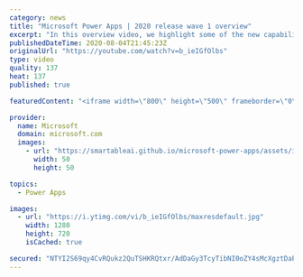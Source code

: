```yaml
---
category: news
title: "Microsoft Power Apps | 2020 release wave 1 overview"
excerpt: "In this overview video, we highlight some of the new capabilities included in the latest update to Microsoft Power Apps.      Here are the capabilities covered:     UI enhancements       • Save is always visible       • Chart formatting  Grid user experience enhancements       • Conditional search  "
publishedDateTime: 2020-08-04T21:45:23Z
originalUrl: "https://youtube.com/watch?v=b_ieIGfOlbs"
type: video
quality: 137
heat: 137
published: true

featuredContent: "<iframe width=\"800\" height=\"500\" frameborder=\"0\" src=\"https://www.youtube.com/embed/b_ieIGfOlbs\" allow=\"accelerometer; autoplay; encrypted-media; gyroscope; picture-in-picture\" allowfullscreen></iframe>"

provider:
  name: Microsoft
  domain: microsoft.com
  images:
    - url: "https://smartableai.github.io/microsoft-power-apps/assets/images/organizations/microsoft.com-50x50.jpg"
      width: 50
      height: 50

topics:
  - Power Apps

images:
  - url: "https://i.ytimg.com/vi/b_ieIGfOlbs/maxresdefault.jpg"
    width: 1280
    height: 720
    isCached: true

secured: "NTYI2S69qy4CvRQukz2QuTSHKRQtxr/AdDaGy3TcyTibNI0oZY4sMcXgztDaPdfxfp7AT35z1WkSDisMEX3TYJrxAOrWGwwphjROtBEFKK34oXj0ulzHK/UA4YD08Gd7szpLdZ7+MBCN447Iddik8o6LGJPFH/LOJqZxWcG7B/wyyi1sYr5cZxQkzSWaN/Tj/xL8RZLlm0ss9Lw79O2j+N7VQzHT7G+H4ppn44x/9pU+GU6OakbkDdwdJDxrA+TfwzdYq19bVl1ZyBHKZN8uSWnQsAA6lhVQkbeWgFzy9q74mn8fIP8wQkVeDNSV5ECgjQxJjDsEEPWG9hUK9YsJ6YMJUVYH4K1ZLEI6g+03Ww64NKaW1Z42KRBcfvKwHW/Vx6kjaUwYcBLnRJkucupPh3GssNRUdTXsHnquVB1xf95sshmMe8OZIIcBapC1T/IR;eTdDQeuJYxSkqpRacQ1gFg=="
---
```


